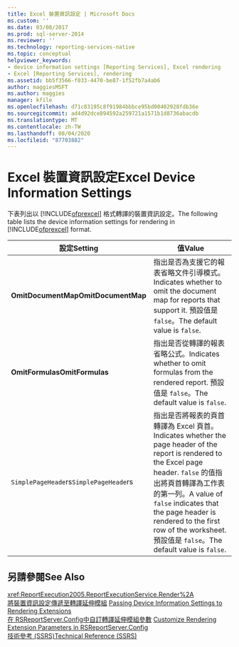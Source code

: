 ```yaml
---
title: Excel 裝置資訊設定 | Microsoft Docs
ms.custom: ''
ms.date: 03/08/2017
ms.prod: sql-server-2014
ms.reviewer: ''
ms.technology: reporting-services-native
ms.topic: conceptual
helpviewer_keywords:
- device information settings [Reporting Services], Excel rendering
- Excel [Reporting Services], rendering
ms.assetid: bb5f3566-f033-4470-be87-1f52fb7a4ab6
author: maggiesMSFT
ms.author: maggies
manager: kfile
ms.openlocfilehash: d71c83195c8f91984bbbce95bd00402928fdb36e
ms.sourcegitcommit: ad4d92dce894592a259721a1571b1d8736abacdb
ms.translationtype: MT
ms.contentlocale: zh-TW
ms.lasthandoff: 08/04/2020
ms.locfileid: "87703882"
---
```

# <a name="excel-device-information-settings"></a><span data-ttu-id="0c3e8-102">Excel 裝置資訊設定</span><span class="sxs-lookup"><span data-stu-id="0c3e8-102">Excel Device Information Settings</span></span>
  <span data-ttu-id="0c3e8-103">下表列出以 [!INCLUDE[ofprexcel](../includes/ofprexcel-md.md)] 格式轉譯的裝置資訊設定。</span><span class="sxs-lookup"><span data-stu-id="0c3e8-103">The following table lists the device information settings for rendering in [!INCLUDE[ofprexcel](../includes/ofprexcel-md.md)] format.</span></span>  
  
|<span data-ttu-id="0c3e8-104">設定</span><span class="sxs-lookup"><span data-stu-id="0c3e8-104">Setting</span></span>|<span data-ttu-id="0c3e8-105">值</span><span class="sxs-lookup"><span data-stu-id="0c3e8-105">Value</span></span>|  
|-------------|-----------|  
|<span data-ttu-id="0c3e8-106">**OmitDocumentMap**</span><span class="sxs-lookup"><span data-stu-id="0c3e8-106">**OmitDocumentMap**</span></span>|<span data-ttu-id="0c3e8-107">指出是否為支援它的報表省略文件引導模式。</span><span class="sxs-lookup"><span data-stu-id="0c3e8-107">Indicates whether to omit the document map for reports that support it.</span></span> <span data-ttu-id="0c3e8-108">預設值是 `false`。</span><span class="sxs-lookup"><span data-stu-id="0c3e8-108">The default value is `false`.</span></span>|  
|<span data-ttu-id="0c3e8-109">**OmitFormulas**</span><span class="sxs-lookup"><span data-stu-id="0c3e8-109">**OmitFormulas**</span></span>|<span data-ttu-id="0c3e8-110">指出是否從轉譯的報表省略公式。</span><span class="sxs-lookup"><span data-stu-id="0c3e8-110">Indicates whether to omit formulas from the rendered report.</span></span> <span data-ttu-id="0c3e8-111">預設值是 `false`。</span><span class="sxs-lookup"><span data-stu-id="0c3e8-111">The default value is `false`.</span></span>|  
|<span data-ttu-id="0c3e8-112">`SimplePageHeade`rs</span><span class="sxs-lookup"><span data-stu-id="0c3e8-112">`SimplePageHeade`rs</span></span>|<span data-ttu-id="0c3e8-113">指出是否將報表的頁首轉譯為 Excel 頁首。</span><span class="sxs-lookup"><span data-stu-id="0c3e8-113">Indicates whether the page header of the report is rendered to the Excel page header.</span></span> <span data-ttu-id="0c3e8-114">`false` 的值指出將頁首轉譯為工作表的第一列。</span><span class="sxs-lookup"><span data-stu-id="0c3e8-114">A value of `false` indicates that the page header is rendered to the first row of the worksheet.</span></span> <span data-ttu-id="0c3e8-115">預設值是 `false`。</span><span class="sxs-lookup"><span data-stu-id="0c3e8-115">The default value is `false`.</span></span>|  
  
## <a name="see-also"></a><span data-ttu-id="0c3e8-116">另請參閱</span><span class="sxs-lookup"><span data-stu-id="0c3e8-116">See Also</span></span>  
 <xref:ReportExecution2005.ReportExecutionService.Render%2A>   
 <span data-ttu-id="0c3e8-117">[將裝置資訊設定傳遞至轉譯延伸模組](report-server-web-service/net-framework/passing-device-information-settings-to-rendering-extensions.md) </span><span class="sxs-lookup"><span data-stu-id="0c3e8-117">[Passing Device Information Settings to Rendering Extensions](report-server-web-service/net-framework/passing-device-information-settings-to-rendering-extensions.md) </span></span>  
 <span data-ttu-id="0c3e8-118">[在 RSReportServer.Config中自訂轉譯延伸模組參數](customize-rendering-extension-parameters-in-rsreportserver-config.md) </span><span class="sxs-lookup"><span data-stu-id="0c3e8-118">[Customize Rendering Extension Parameters in RSReportServer.Config](customize-rendering-extension-parameters-in-rsreportserver-config.md) </span></span>  
 [<span data-ttu-id="0c3e8-119">技術參考 &#40;SSRS&#41;</span><span class="sxs-lookup"><span data-stu-id="0c3e8-119">Technical Reference &#40;SSRS&#41;</span></span>](../../2014/reporting-services/technical-reference-ssrs.md)  
  
  
